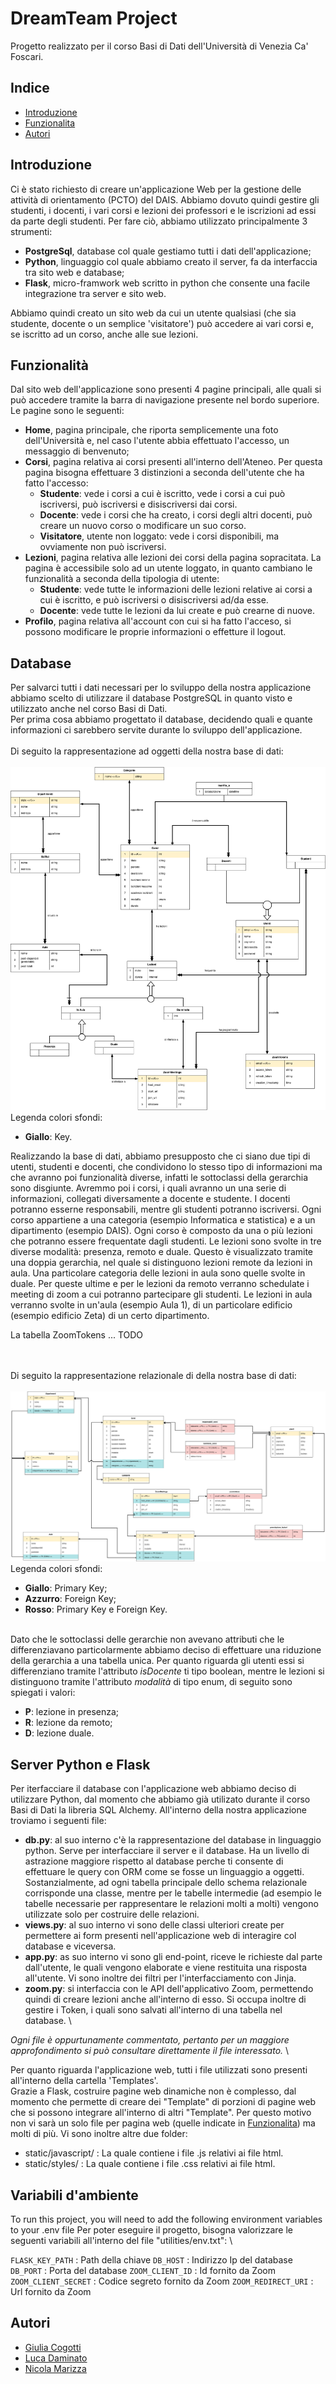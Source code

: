 
# DreamTeam Project

Progetto realizzato per il corso Basi di Dati dell'Università di Venezia Ca' Foscari.





## Indice

* [Introduzione](##Introduzione)
* [Funzionalita](##Funzionalità)
* [Autori](##Autori)
## Introduzione

Ci è stato richiesto di creare un'applicazione Web per la gestione delle attività di orientamento (PCTO) del DAIS.
Abbiamo dovuto quindi gestire gli studenti, i docenti, i vari corsi e lezioni dei professori e le iscrizioni ad essi da parte degli studenti.
Per fare ciò, abbiamo utilizzato principalmente 3 strumenti:
* **PostgreSql**, database col quale gestiamo tutti i dati dell'applicazione;
* **Python**, linguaggio col quale abbiamo creato il server, fa da interfaccia tra sito web e database;
* **Flask**, micro-framwork web scritto in python che consente una facile integrazione tra server e sito web.

Abbiamo quindi creato un sito web da cui un utente qualsiasi (che sia studente, docente o un semplice 'visitatore') può accedere ai vari corsi e, se iscritto ad un corso, anche alle sue lezioni.
## Funzionalità

Dal sito web dell'applicazione sono presenti 4 pagine principali, alle quali si può accedere tramite la barra di navigazione presente nel bordo superiore.
Le pagine sono le seguenti:
* **Home**, pagina principale, che riporta semplicemente una foto dell'Università e, nel caso l'utente abbia effettuato l'accesso, un messaggio di benvenuto;
* **Corsi**, pagina relativa ai corsi presenti all'interno dell'Ateneo. Per questa pagina bisogna effettuare 3 distinzioni a seconda dell'utente che ha fatto l'accesso:
    * **Studente**: vede i corsi a cui è iscritto, vede i corsi a cui può iscriversi, può iscriversi e disiscriversi dai corsi.
    * **Docente**: vede i corsi che ha creato, i corsi degli altri docenti, può creare un nuovo corso o modificare un suo corso.
    * **Visitatore**, utente non loggato: vede i corsi disponibili, ma ovviamente non può iscriversi.
* **Lezioni**, pagina relativa alle lezioni dei corsi della pagina sopracitata. La pagina è accessibile solo ad un utente loggato, in quanto cambiano le funzionalità a seconda della tipologia di utente:
    * **Studente**: vede tutte le informazioni delle lezioni relative ai corsi a cui è iscritto, e può iscriversi o disiscriversi ad/da esse.
    * **Docente**: vede tutte le lezioni da lui create e può crearne di nuove.
* **Profilo**, pagina relativa all'account con cui si ha fatto l'acceso, si possono modificare le proprie informazioni o effetture il logout.


## Database

Per salvarci tutti i dati necessari per lo sviluppo della nostra applicazione abbiamo scelto di utilizzare il database PostgreSQL in quanto visto e utilizzato anche nel corso Basi di Dati.\
Per prima cosa abbiamo progettato il database, decidendo quali e quante informazioni ci sarebbero servite durante lo sviluppo dell'applicazione.\
\
Di seguito la rappresentazione ad oggetti della nostra base di dati:
\
\
![Rappresentazione grafica ad oggetti](https://github.com/nicolamarizza/DbProject/blob/main/docs/SchemaOggetti.png)
\
Legenda colori sfondi:
* **Giallo**: Key.

Realizzando la base di dati, abbiamo presupposto che ci siano due tipi di utenti, studenti e docenti, che condividono lo stesso tipo di informazioni ma che avranno poi funzionalità diverse, infatti le sottoclassi della gerarchia sono disgiunte.
Avremmo poi i corsi, i quali avranno un una serie di informazioni, collegati diversamente a docente e studente. I docenti potranno esserne responsabili, mentre gli studenti potranno iscriversi. Ogni corso appartiene a una categoria (esempio Informatica e statistica) e a un dipartimento (esempio DAIS).
Ogni corso è composto da una o più lezioni che potranno essere frequentate dagli studenti. Le lezioni sono svolte in tre diverse modalità: presenza, remoto e duale. Questo è visualizzato tramite una doppia gerarchia, nel quale si distinguono lezioni remote da lezioni in aula. Una particolare categoria delle lezioni in aula sono quelle svolte in duale. Per queste ultime e per le lezioni da remoto verranno schedulate i meeting di zoom a cui potranno partecipare gli studenti.
Le lezioni in aula verranno svolte in un'aula (esempio Aula 1), di un particolare edificio (esempio edificio Zeta) di un certo dipartimento.

La tabella ZoomTokens ... TODO



\
\
Di seguito la rappresentazione relazionale di della nostra base di dati:
\
\
![Rappresentazione grafica relazionale](https://github.com/nicolamarizza/DbProject/blob/main/docs/SchemaRelazionale.png)
\
Legenda colori sfondi:
* **Giallo**: Primary Key;
* **Azzurro**: Foreign Key;
* **Rosso**: Primary Key e Foreign Key.

\
Dato che le sottoclassi delle gerarchie non avevano attributi che le differenziavano particolarmente abbiamo deciso di effettuare una riduzione della gerarchia a una tabella unica. Per quanto riguarda gli utenti essi si differenziano tramite l'attributo _isDocente_ ti tipo boolean, mentre le lezioni si distinguono tramite l'attributo _modalità_ di tipo enum, di seguito sono spiegati i valori:
* **P**: lezione in presenza;
* **R**: lezione da remoto;
* **D**: lezione duale.

## Server Python e Flask

Per iterfacciare il database con l'applicazione web abbiamo deciso di utilizzare Python, dal momento che abbiamo già utilizato durante il corso Basi di Dati la libreria SQL Alchemy.
All'interno della nostra applicazione troviamo i seguenti file:
* **db.py**: al suo interno c'è la rappresentazione del database in linguaggio python. Serve per interfacciare il server e il database. Ha un livello di astrazione maggiore rispetto al database perche ti consente di effettuare le query con ORM come se fosse un linguaggio a oggetti. Sostanzialmente, ad ogni tabella principale dello schema relazionale corrisponde una classe, mentre per le tabelle intermedie (ad esempio le tabelle necessarie per rappresentare le relazioni molti a molti) vengono utilizzate solo per costruire delle relazioni.
* **views.py**: al suo interno vi sono delle classi ulteriori create per permettere ai form presenti nell'applicazione web di interagire col database e viceversa.
* **app.py**: as suo interno vi sono gli end-point, riceve le richieste dal parte dall'utente, le quali vengono elaborate e viene restituita una risposta all'utente. Vi sono inoltre dei filtri per l'interfacciamento con Jinja.
* **zoom.py**: si interfaccia con le API dell'applicativo Zoom, permettendo quindi di creare lezioni anche all'interno di esso. Si occupa inoltre di gestire i Token, i quali sono salvati all'interno di una tabella nel database.
\

*Ogni file è oppurtunamente commentato, pertanto per un maggiore approfondimento si può consultare direttamente il file interessato.*
\

Per quanto riguarda l'applicazione web, tutti i file utilizzati sono presenti all'interno della cartella 'Templates'.\
Grazie a Flask, costruire pagine web dinamiche non è complesso, dal momento che permette di creare dei "Template" di porzioni di pagine web che si possono integrare all'interno di altri "Template". Per questo motivo non vi sarà un solo file per pagina web (quelle indicate in [Funzionalita](##Funzionalità)) ma molti di più.
Vi sono inoltre altre due folder:
* static/javascript/ : La quale contiene i file .js relativi ai file html.
* static/styles/ : La quale contiene i file .css relativi ai file html.

## Variabili d'ambiente

To run this project, you will need to add the following environment variables to your .env file
Per poter eseguire il progetto, bisogna valorizzare le seguenti variabili all'interno del file "utilities/env.txt":
\

`FLASK_KEY_PATH` : Path della chiave
`DB_HOST` : Indirizzo Ip del database
`DB_PORT` : Porta del database
`ZOOM_CLIENT_ID` : Id fornito da Zoom
`ZOOM_CLIENT_SECRET` : Codice segreto fornito da Zoom
`ZOOM_REDIRECT_URI` : Url fornito da Zoom

## Autori

- [Giulia Cogotti](https://github.com/cogotti-giulia)
- [Luca Daminato](https://github.com/daminella)
- [Nicola Marizza](https://github.com/nicolamarizza)


